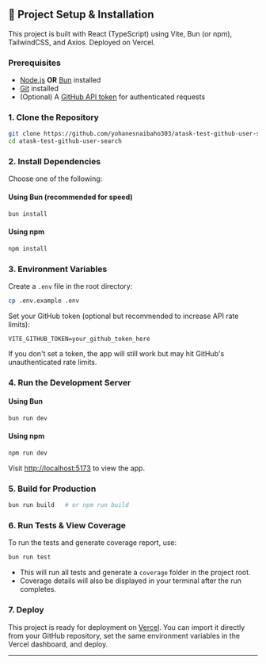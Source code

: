 ## 🚀 Project Setup & Installation

This project is built with React (TypeScript) using Vite, Bun (or npm), TailwindCSS, and Axios. Deployed on Vercel.

### Prerequisites

- [Node.js](https://nodejs.org/) **OR** [Bun](https://bun.sh/) installed
- [Git](https://git-scm.com/) installed
- (Optional) A [GitHub API token](https://github.com/settings/tokens) for authenticated requests

### 1. Clone the Repository

```sh
git clone https://github.com/yohanesnaibaho303/atask-test-github-user-search.git
cd atask-test-github-user-search
```

### 2. Install Dependencies

Choose one of the following:

#### Using Bun (recommended for speed)
```sh
bun install
```

#### Using npm
```sh
npm install
```

### 3. Environment Variables

Create a `.env` file in the root directory:

```sh
cp .env.example .env
```

Set your GitHub token (optional but recommended to increase API rate limits):

```
VITE_GITHUB_TOKEN=your_github_token_here
```
If you don't set a token, the app will still work but may hit GitHub's unauthenticated rate limits.

### 4. Run the Development Server

#### Using Bun
```sh
bun run dev
```

#### Using npm
```sh
npm run dev
```

Visit [http://localhost:5173](http://localhost:5173) to view the app.

### 5. Build for Production

```sh
bun run build   # or npm run build
```

### 6. Run Tests & View Coverage

To run the tests and generate coverage report, use:

```sh
bun run test
```

- This will run all tests and generate a `coverage` folder in the project root.
- Coverage details will also be displayed in your terminal after the run completes.

### 7. Deploy

This project is ready for deployment on [Vercel](https://vercel.com/). You can import it directly from your GitHub repository, set the same environment variables in the Vercel dashboard, and deploy.

---
